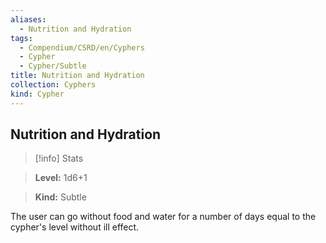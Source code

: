 ```yaml
---
aliases:
  - Nutrition and Hydration
tags:
  - Compendium/CSRD/en/Cyphers
  - Cypher
  - Cypher/Subtle
title: Nutrition and Hydration
collection: Cyphers
kind: Cypher
---
```

## Nutrition and Hydration    
>[!info] Stats    
> **Level:** 1d6+1    
> **Kind:** Subtle  
    
The user can go without food and water for a number of days equal to the cypher's level without ill effect.